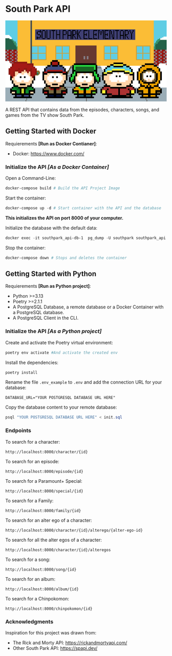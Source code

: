 # South Park API

<img src="docs/img/Banner API.png">

A REST API that contains data from the episodes, characters, songs, and games from the TV show South Park.

## Getting Started with Docker

Requierements **[Run as Docker Contianer]**:

- Docker: https://www.docker.com/

### Initialize the API _[As a Docker Container]_
Open a Command-Line:
```powershell
docker-compose build # Build the API Project Image
```

Start the container:
```powershell
docker-compose up -d # Start container with the API and the database
```
**This initializes the API on port 8000 of your computer.**

Initialize the database with the default data:
```powershell
docker exec -it southpark_api-db-1  pg_dump -U southpark southpark_api > init.sql
```

Stop the container:
```powershell
docker-compose down # Stops and deletes the container
```

## Getting Started with Python

Requierements **[Run as Python project]**:

 - Python >=3.13
 - Poetry >=2.1.1
 - A PostgreSQL Database, a remote database or a Docker Container with a PostgreSQL database.
 - A PostgreSQL Client in the CLI.


### Initialize the API _[As a Python project]_
Create and activate the Poetry virtual environment:
```powershell
poetry env activate #And activate the created env
```

Install the dependencies:
```powershell
poetry install
```

Rename the file `.env_example` to `.env` and add the connection URL for your database:
```
DATABASE_URL="YOUR POSTGRESQL DATABASE URL HERE"
```

Copy the database content to your remote database:
```powershell
psql "YOUR POSTGRESQL DATABASE URL HERE" < init.sql
```


### Endpoints

To search for a character:
```url
http://localhost:8000/character/{id}
```

To search for an episode:
```url
http://localhost:8000/episode/{id}
```

To search for a Paramount+ Special:
```url
http://localhost:8000/special/{id}
```

To search for a Family:
```url
http://localhost:8000/family/{id}
```

To search for an alter ego of a character:
```url
http://localhost:8000/character/{id}/alterego/{alter-ego-id}
```

To search for all the alter egos of a character:
```url
http://localhost:8000/character/{id}/alteregos
```

To search for a song:
```url
http://localhost:8000/song/{id}
```

To search for an album:
```url
http://localhost:8000/album/{id}
```

To search for a Chinpokomon:
```url
http://localhost:8000/chinpokomon/{id}
```

### Acknowledgments

Inspiration for this project was drawn from:

- The Rick and Morty API: https://rickandmortyapi.com/
- Other South Park API: https://spapi.dev/